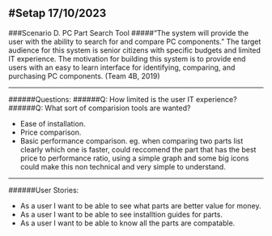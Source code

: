 #Setap 17/10/2023
---
###Scenario D. PC Part Search Tool
#####“The system will provide the user with the ability to search for and compare PC components.” The target audience for this system is senior citizens with specific budgets and limited IT experience. The motivation for building this system is to provide end users with an easy to learn interface for identifying, comparing, and purchasing PC components.  (Team 4B, 2019) 

---
######Questions:
######Q: How limited is the user IT experience? 
######Q: What sort of comparision tools are wanted?
- Ease of installation.
- Price comparison.
- Basic performance comparison. eg. when comparing two parts list clearly which one is faster, could reccomend the part that has the best price to performance ratio, using a simple graph and some big icons could make this non technical and very simple to understand.

---

######User Stories:
- As a user I want to be able to see what parts are better value for money.
- As a user I want to be able to see installtion guides for parts.
- As a user I want to be able to know all the parts are compatable.
